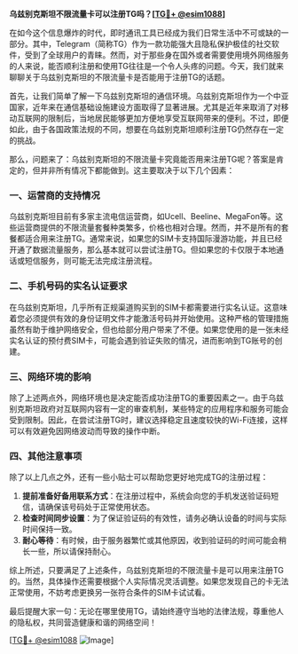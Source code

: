 **乌兹别克斯坦不限流量卡可以注册TG吗？[[TG💪+ @esim1088](https://t.me/s/esim1088)]**

在如今这个信息爆炸的时代，即时通讯工具已经成为我们日常生活中不可或缺的一部分。其中，Telegram（简称TG）作为一款功能强大且隐私保护极佳的社交软件，受到了全球用户的青睐。然而，对于那些身在国外或者需要使用境外网络服务的人来说，能否顺利注册和使用TG往往是一个令人头疼的问题。今天，我们就来聊聊关于乌兹别克斯坦的不限流量卡是否能用于注册TG的话题。

首先，让我们简单了解一下乌兹别克斯坦的通信环境。乌兹别克斯坦作为一个中亚国家，近年来在通信基础设施建设方面取得了显著进展。尤其是近年来取消了对移动互联网的限制后，当地居民能够更加方便地享受互联网带来的便利。不过，即便如此，由于各国政策法规的不同，想要在乌兹别克斯坦顺利注册TG仍然存在一定的挑战。

那么，问题来了：乌兹别克斯坦的不限流量卡究竟能否用来注册TG呢？答案是肯定的，但并非所有情况下都能做到。这主要取决于以下几个因素：

### 一、运营商的支持情况

乌兹别克斯坦目前有多家主流电信运营商，如Ucell、Beeline、MegaFon等。这些运营商提供的不限流量套餐种类繁多，价格也相对合理。然而，并不是所有的套餐都适合用来注册TG。通常来说，如果您的SIM卡支持国际漫游功能，并且已经开通了数据流量服务，那么基本就可以尝试注册TG。但如果您的卡仅限于本地通话或短信服务，则可能无法完成注册流程。

### 二、手机号码的实名认证要求

在乌兹别克斯坦，几乎所有正规渠道购买到的SIM卡都需要进行实名认证。这意味着您必须提供有效的身份证明文件才能激活号码并开始使用。这种严格的管理措施虽然有助于维护网络安全，但也给部分用户带来了不便。如果您使用的是一张未经实名认证的预付费SIM卡，可能会遇到验证失败的情况，进而影响到TG账号的创建。

### 三、网络环境的影响

除了上述两点外，网络环境也是决定能否成功注册TG的重要因素之一。由于乌兹别克斯坦政府对互联网内容有一定的审查机制，某些特定的应用程序和服务可能会受到限制。因此，在尝试注册TG时，建议选择稳定且速度较快的Wi-Fi连接，这样可以有效避免因网络波动而导致的操作中断。

### 四、其他注意事项

除了以上几点之外，还有一些小贴士可以帮助您更好地完成TG的注册过程：

1. **提前准备好备用联系方式**：在注册过程中，系统会向您的手机发送验证码短信，请确保该号码处于正常使用状态。
2. **检查时间同步设置**：为了保证验证码的有效性，请务必确认设备的时间与实际时间保持一致。
3. **耐心等待**：有时候，由于服务器繁忙或其他原因，收到验证码的时间可能会稍长一些，所以请保持耐心。

综上所述，只要满足了上述条件，乌兹别克斯坦的不限流量卡是可以用来注册TG的。当然，具体操作还需要根据个人实际情况灵活调整。如果您发现自己的卡无法正常使用，不妨考虑更换另一张符合条件的SIM卡试试看。

最后提醒大家一句：无论在哪里使用TG，请始终遵守当地的法律法规，尊重他人的隐私权，共同营造健康和谐的网络空间！

[[TG💪+ @esim1088](https://t.me/s/esim1088) ![Image](https://i.postimg.cc/4NQfJmqS/Snipaste-2025-05-13-00-14-12.png)]